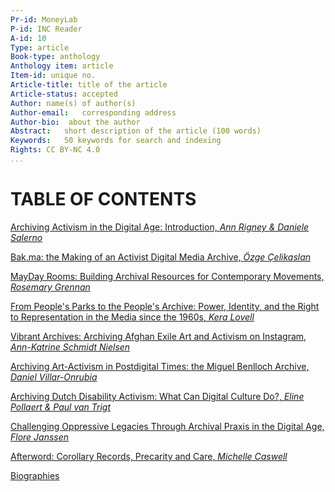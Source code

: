 ```yaml
---
Pr-id: MoneyLab
P-id: INC Reader
A-id: 10
Type: article
Book-type: anthology
Anthology item: article
Item-id: unique no.
Article-title: title of the article
Article-status: accepted
Author: name(s) of author(s)
Author-email:   corresponding address
Author-bio:  about the author
Abstract:   short description of the article (100 words)
Keywords:   50 keywords for search and indexing
Rights: CC BY-NC 4.0
...
```



# TABLE OF CONTENTS


<a href='ch003.xhtml'> Archiving Activism in the Digital Age: Introduction, *Ann Rigney & Daniele Salerno*</a>

<a href='ch004.xhtml'>Bak.ma: the Making of an Activist Digital Media Archive, *Özge Çelikaslan*</a>


<a href='ch005.xhtml'>MayDay Rooms: Building Archival Resources for Contemporary Movements, *Rosemary Grennan*</a>

<a href='ch006.xhtml'>From People's Parks to the People's Archive: Power, Identity, and the Right to Representation in the Media since the 1960s, *Kera Lovell*</a>

<a href='ch007.xhtml'>Vibrant Archives: Archiving Afghan Exile Art and Activism on Instagram, *Ann-Katrine Schmidt Nielsen*</a>

<a href='ch008.xhtml'>Archiving Art-Activism in Postdigital Times: the Miguel Benlloch Archive, *Daniel Villar-Onrubia*</a>


<a href='ch009.xhtml'>Archiving Dutch Disability Activism: What Can Digital Culture Do?, *Eline Pollaert & Paul van Trigt*</a>

<a href='ch010.xhtml'>Challenging Oppressive Legacies Through Archival Praxis in the Digital Age, *Flore Janssen*</a>

<a href='ch011.xhtml'>Afterword: Corollary Records, Precarity and Care, *Michelle Caswell*</a>

<a href='ch012.xhtml'>Biographies</a>




